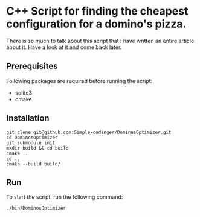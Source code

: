# C++ Script for finding the cheapest configuration for a domino's pizza.

There is so much to talk about this script that i have written an entire article about it.
Have a look at it and come back later.

## Prerequisites

Following packages are required before running the script:

* sqlite3
* cmake

## Installation

````
git clone git@github.com:Simple-codinger/DominosOptimizer.git
cd DominosOptimizer
git submodule init
mkdir build && cd build
cmake ..
cd ..
cmake --build build/
````

## Run

To start the script, run the following command:
````
./bin/DominosOptimizer
````  
